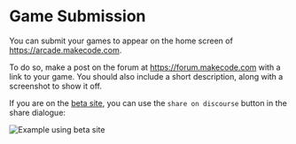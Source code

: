 # Game Submission

You can submit your games to appear on the home screen of https://arcade.makecode.com.

To do so, make a post on the forum at https://forum.makecode.com with a link to your game.
You should also include a short description, along with a screenshot to show it off.

If you are on the [beta site](https://arcade.makecode.com/beta),
you can use the ``share on discourse`` button in the share dialogue:

![Example using beta site](/static/game-submission.gif)